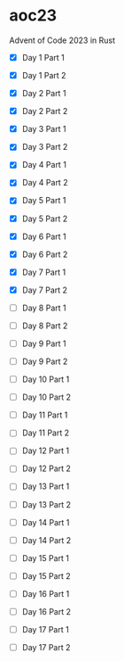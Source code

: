 # aoc23
Advent of Code 2023 in Rust

- [x] Day 1 Part 1
- [x] Day 1 Part 2
- [x] Day 2 Part 1
- [x] Day 2 Part 2
- [x] Day 3 Part 1
- [x] Day 3 Part 2
- [x] Day 4 Part 1
- [x] Day 4 Part 2
- [x] Day 5 Part 1
- [x] Day 5 Part 2
- [x] Day 6 Part 1
- [x] Day 6 Part 2
- [x] Day 7 Part 1
- [x] Day 7 Part 2
- [ ] Day 8 Part 1
- [ ] Day 8 Part 2
- [ ] Day 9 Part 1
- [ ] Day 9 Part 2
- [ ] Day 10 Part 1
- [ ] Day 10 Part 2
- [ ] Day 11 Part 1
- [ ] Day 11 Part 2
- [ ] Day 12 Part 1
- [ ] Day 12 Part 2
- [ ] Day 13 Part 1
- [ ] Day 13 Part 2
- [ ] Day 14 Part 1
- [ ] Day 14 Part 2
- [ ] Day 15 Part 1
- [ ] Day 15 Part 2
- [ ] Day 16 Part 1
- [ ] Day 16 Part 2
- [ ] Day 17 Part 1
- [ ] Day 17 Part 2

